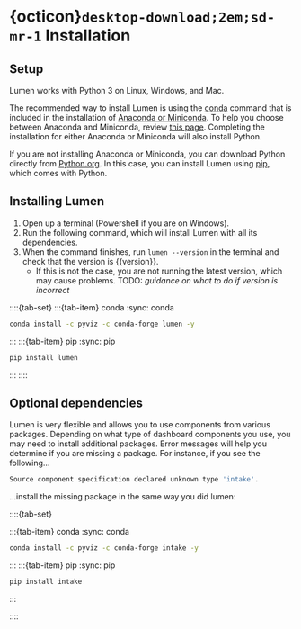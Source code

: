 # {octicon}`desktop-download;2em;sd-mr-1` Installation

## Setup

Lumen works with Python 3 on Linux, Windows, and Mac.

The recommended way to install Lumen is using the [conda](https://docs.conda.io/projects/conda/en/latest/index.html) command that is included in the installation of [Anaconda or Miniconda](https://conda.io/projects/conda/en/latest/user-guide/install/index.html). To help you choose between Anaconda and Miniconda, review [this page](https://docs.conda.io/projects/conda/en/latest/user-guide/install/download.html#anaconda-or-miniconda). Completing the installation for either Anaconda or Miniconda will also install Python.

If you are not installing Anaconda or Miniconda, you can download Python directly from [Python.org](https://www.python.org/downloads/). In this case, you can install Lumen using [pip](https://pip.pypa.io/en/stable/), which comes with Python.

## Installing Lumen

1. Open up a terminal (Powershell if you are on Windows).
2. Run the following command, which will install Lumen with all its dependencies.
3. When the command finishes, run `lumen --version` in the terminal and check that the version is {{version}}.
    - If this is not the case, you are not running the latest version, which may cause problems. TODO: *guidance on what to do if version is incorrect*

::::{tab-set}
:::{tab-item} conda
:sync: conda

``` bash
conda install -c pyviz -c conda-forge lumen -y
```

:::
:::{tab-item} pip
:sync: pip

``` bash
pip install lumen
```
:::
::::


## Optional dependencies

Lumen is very flexible and allows you to use components from various packages. Depending on what type of dashboard components you use, you may need to install additional packages. Error messages will help you determine if you are missing a package. For instance, if you see the following...
``` bash
Source component specification declared unknown type 'intake'.
```

...install the missing package in the same way you did lumen:

::::{tab-set}

:::{tab-item} conda
:sync: conda

``` bash
conda install -c pyviz -c conda-forge intake -y
```

:::
:::{tab-item} pip
:sync: pip

``` bash
pip install intake
```
:::

::::
